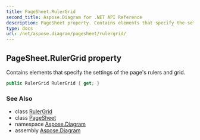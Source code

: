 ```yaml
---
title: PageSheet.RulerGrid
second_title: Aspose.Diagram for .NET API Reference
description: PageSheet property. Contains elements that specify the settings of the pages rulers and grid
type: docs
url: /net/aspose.diagram/pagesheet/rulergrid/
---
```

## PageSheet.RulerGrid property

Contains elements that specify the settings of the page's rulers and grid.

```csharp
public RulerGrid RulerGrid { get; }
```

### See Also

* class [RulerGrid](../../rulergrid/)
* class [PageSheet](../)
* namespace [Aspose.Diagram](../../pagesheet/)
* assembly [Aspose.Diagram](../../../)


